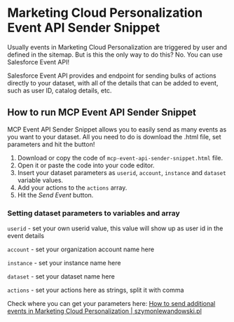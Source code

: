 # Marketing Cloud Personalization Event API Sender Snippet

Usually events in Marketing Cloud Personalization are triggered by user and defined in the sitemap. But is this the only way to do this? No. You can use Salesforce Event API!

Salesforce Event API provides and endpoint for sending bulks of actions directly to your dataset, with all of the details that can be added to event, such as user ID, catalog details, etc.

## How to run MCP Event API Sender Snippet

MCP Event API Sender Snippet allows you to easily send as many events as you want to your dataset. All you need to do is download the .html file, set parameters and hit the button!

1. Download or copy the code of `mcp-event-api-sender-snippet.html` file.
2. Open it or paste the code into your code editor.
3. Insert your dataset parameters as `userid`, `account`, `instance` and `dataset` variable values.
4. Add your actions to the `actions` array.
5. Hit the *Send Event* button.

### Setting dataset parameters to variables and array

`userid` - set your own userid value, this value will show up as user id in the event details

`account` - set your organization account name here

`instance` - set your instance name here

`dataset` - set your dataset name here

`actions` - set your actions here as strings, split it with comma

Check where you can get your parameters here: [How to send additional events in Marketing Cloud Personalization | szymonlewandowski.pl](https://www.szymonlewandowski.pl/blog/marketing-cloud-personalization-send-events-using-sendevent-or-api)
